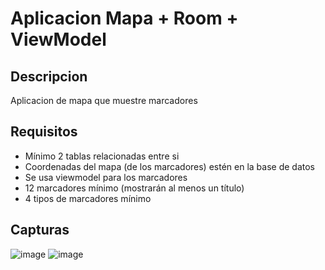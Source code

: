 # Aplicacion Mapa + Room + ViewModel
## Descripcion
Aplicacion de mapa que muestre marcadores

## Requisitos
- Mínimo 2 tablas relacionadas entre si
- Coordenadas del mapa (de los marcadores) estén en la base de datos
- Se usa viewmodel para los marcadores
- 12 marcadores mínimo (mostrarán al menos un título)
- 4 tipos de marcadores mínimo

## Capturas

![image](https://github.com/user-attachments/assets/530f2215-254c-49c3-ab26-ec7e99e3c0f7)
![image](https://github.com/user-attachments/assets/dca597e0-570f-4c0f-98a9-27f0e0721b9f)


